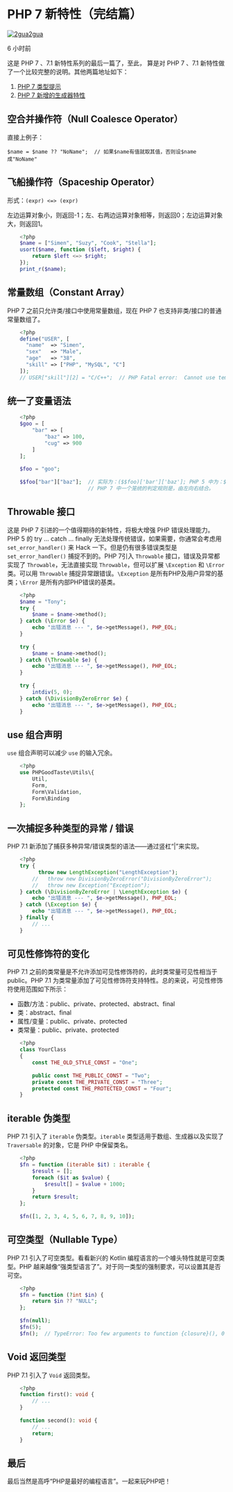 # PHP 7 新特性（完结篇）

[![2gua](https://pic1.zhimg.com/1033de61c_xs.jpg)](https://www.zhihu.com/people/2gua)[2gua][0]

6 小时前

这是 PHP 7 、7.1 新特性系列的最后一篇了，至此， 算是对 PHP 7 、7.1 新特性做了一个比较完整的说明。其他两篇地址如下：

1. [PHP 7 类型提示][1]
1. [PHP 7 新增的生成器特性][2]

## 空合并操作符（Null Coalesce Operator）

直接上例子：

    $name = $name ?? "NoName";  // 如果$name有值就取其值，否则设$name成"NoName"


## 飞船操作符（Spaceship Operator）

形式：`(expr) <=> (expr)`

左边运算对象小，则返回-1；左、右两边运算对象相等，则返回0；左边运算对象大，则返回1。

```php
    <?php
    $name = ["Simen", "Suzy", "Cook", "Stella"];
    usort($name, function ($left, $right) {
        return $left <=> $right;
    });
    print_r($name);
```

## 常量数组（Constant Array）

PHP 7 之前只允许类/接口中使用常量数组，现在 PHP 7 也支持非类/接口的普通常量数组了。

```php
    <?php
    define("USER", [
      "name"  => "Simen",
      "sex"   => "Male",
      "age"   => "38",
      "skill" => ["PHP", "MySQL", "C"]
    ]);
    // USER["skill"][2] = "C/C++";  // PHP Fatal error:  Cannot use temporary expression in write context in...
```

## 统一了变量语法

```php
    <?php
    $goo = [
        "bar" => [
            "baz" => 100,
            "cug" => 900
        ]
    ];
    
    $foo = "goo";
    
    $$foo["bar"]["baz"];  // 实际为：($$foo)['bar']['baz']; PHP 5 中为：${$foo['bar']['baz']};
                          // PHP 7 中一个笼统的判定规则是，由左向右结合。
```

## Throwable 接口

这是 PHP 7 引进的一个值得期待的新特性，将极大增强 PHP 错误处理能力。PHP 5 的 try ... catch ... finally 无法处理传统错误，如果需要，你通常会考虑用 `set_error_handler()` 来 Hack 一下。但是仍有很多错误类型是 `set_error_handler()` 捕捉不到的。PHP 7引入 `Throwable` 接口，错误及异常都实现了 `Throwable`，无法直接实现 `Throwable`，但可以扩展 `\Exception` 和 `\Error` 类。可以用 `Throwable` 捕捉异常跟错误。`\Exception` 是所有PHP及用户异常的基类；`\Error` 是所有内部PHP错误的基类。

```php
    <?php
    $name = "Tony";
    try {
        $name = $name->method();
    } catch (\Error $e) {
        echo "出错消息 --- ", $e->getMessage(), PHP_EOL;
    }
    
    try {
        $name = $name->method();
    } catch (\Throwable $e) {
        echo "出错消息 --- ", $e->getMessage(), PHP_EOL;
    }
    
    try {
        intdiv(5, 0);
    } catch (\DivisionByZeroError $e) {
        echo "出错消息 --- ", $e->getMessage(), PHP_EOL;
    }
```

## use 组合声明

`use` 组合声明可以减少 `use` 的输入冗余。

```php
    <?php
    use PHPGoodTaste\Utils\{
        Util,
        Form,
        Form\Validation,
        Form\Binding
    };
```

## 一次捕捉多种类型的异常 / 错误

PHP 7.1 新添加了捕获多种异常/错误类型的语法——通过竖杠“|”来实现。

```php
    <?php
    try {
          throw new LengthException("LengthException");
        //   throw new DivisionByZeroError("DivisionByZeroError");
        //   throw new Exception("Exception");
    } catch (\DivisionByZeroError | \LengthException $e) {
        echo "出错消息 --- ", $e->getMessage(), PHP_EOL;
    } catch (\Exception $e) {
        echo "出错消息 --- ", $e->getMessage(), PHP_EOL;
    } finally {
        // ...
    }
```

## 可见性修饰符的变化

PHP 7.1 之前的类常量是不允许添加可见性修饰符的，此时类常量可见性相当于 public。PHP 7.1 为类常量添加了可见性修饰符支持特性。总的来说，可见性修饰符使用范围如下所示：

* 函数/方法：public、private、protected、abstract、final
* 类：abstract、final
* 属性/变量：public、private、protected
* 类常量：public、private、protected


```php
    <?php
    class YourClass 
    {
        const THE_OLD_STYLE_CONST = "One";
    
        public const THE_PUBLIC_CONST = "Two";
        private const THE_PRIVATE_CONST = "Three";
        protected const THE_PROTECTED_CONST = "Four";
    }
```

## iterable 伪类型

PHP 7.1 引入了 `iterable` 伪类型。`iterable` 类型适用于数组、生成器以及实现了 `Traversable` 的对象，它是 PHP 中保留类名。

```php
    <?php
    $fn = function (iterable $it) : iterable {
        $result = [];
        foreach ($it as $value) {
            $result[] = $value + 1000;
        }
        return $result;
    };
    
    $fn([1, 2, 3, 4, 5, 6, 7, 8, 9, 10]);
```

## 可空类型（Nullable Type）

PHP 7.1 引入了可空类型。看看新兴的 Kotlin 编程语言的一个噱头特性就是可空类型。PHP 越来越像“强类型语言了”。对于同一类型的强制要求，可以设置其是否可空。

```php
    <?php
    $fn = function (?int $in) {
        return $in ?? "NULL";
    };
    
    $fn(null);
    $fn(5);
    $fn();  // TypeError: Too few arguments to function {closure}(), 0 passed in ...
```

## Void 返回类型

PHP 7.1 引入了 `Void` 返回类型。

```php
    <?php
    function first(): void {
        // ...
    }
    
    function second(): void {
        // ...
        return;
    }
```

## 最后

最后当然是高呼“PHP是最好的编程语言”。一起来玩PHP吧！

[0]: https://www.zhihu.com/people/2gua
[1]: https://zhuanlan.zhihu.com/p/27694633
[2]: https://zhuanlan.zhihu.com/p/27847880